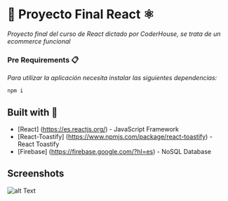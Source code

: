 # 👋 Proyecto Final React ⚛️
_Proyecto final del curso de React dictado por CoderHouse, se trata de un ecommerce funcional_

### Pre Requirements 📋

_Para utilizar la aplicación necesita instalar las siguientes dependencias:_
```
npm i
```
## Built with 👷
* [React] (https://es.reactjs.org/) - JavaScript Framework
* [React-Toastify] (https://www.npmjs.com/package/react-toastify) - React Toastify
* [Firebase] (https://firebase.google.com/?hl=es) - NoSQL Database

## Screenshots 
![alt Text]()
